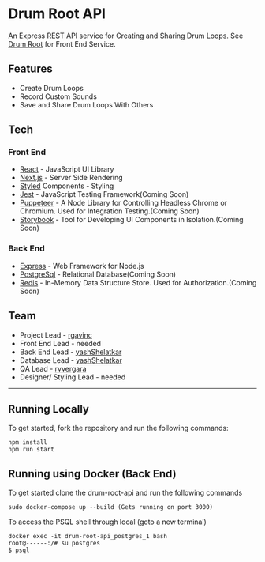 # Drum Root API

An Express REST API service for Creating and Sharing Drum Loops. See [Drum Root](https://github.com/rgavinc/drum-root) for Front End Service.

## Features

- Create Drum Loops
- Record Custom Sounds
- Save and Share Drum Loops With Others

## Tech

### Front End

- [React](https://reactjs.org/) - JavaScript UI Library
- [Next.js](https://nextjs.org/) - Server Side Rendering
- [Styled](https://www.styled-components.com/) Components - Styling
- [Jest](https://jestjs.io/) - JavaScript Testing Framework(Coming Soon)
- [Puppeteer](https://developers.google.com/web/tools/puppeteer) - A Node Library for Controlling Headless Chrome or Chromium. Used for Integration Testing.(Coming Soon)
- [Storybook](https://storybook.js.org/) - Tool for Developing UI Components in Isolation.(Coming Soon)

### Back End

- [Express](https://expressjs.com/) - Web Framework for Node.js
- [PostgreSql](https://www.postgresql.org/) - Relational Database(Coming Soon)
- [Redis](https://redis.io/) - In-Memory Data Structure Store. Used for Authorization.(Coming Soon)

## Team

- Project Lead - [rgavinc](https://github.com/rgavinc)
- Front End Lead - needed
- Back End Lead - [yashShelatkar](https://github.com/yashShelatkar)
- Database Lead - [yashShelatkar](https://github.com/yashShelatkar)
- QA Lead - [rvvergara](https://github.com/rvvergara)
- Designer/ Styling Lead - needed

---

## Running Locally

To get started, fork the repository and run the following commands:

    npm install
    npm run start

## Running using Docker (Back End)

To get started clone the drum-root-api and run the following commands

    sudo docker-compose up --build (Gets running on port 3000)

To access the PSQL shell through local (goto a new terminal)

    docker exec -it drum-root-api_postgres_1 bash
    root@------:/# su postgres
    $ psql
    

    


    
